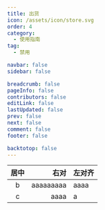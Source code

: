 ```yaml
---
title: 出货
icon: /assets/icon/store.svg
order: 4
category:
  - 使用指南
tag:
  - 禁用

navbar: false
sidebar: false

breadcrumb: false
pageInfo: false
contributors: false
editLink: false
lastUpdated: false
prev: false
next: false
comment: false
footer: false

backtotop: false
---
```

|     居中   |         右对  | 左对齐         |
| :--------: | ------------: | :----------- |
|       b    |      aaaaaaaaa| aaaa      |
|       c    |           aaaa| a           |